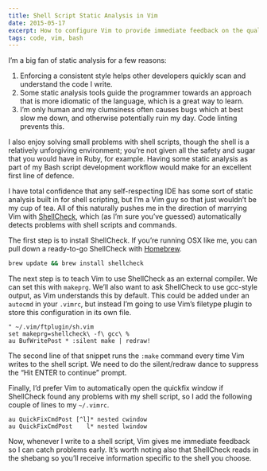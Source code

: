 ```yaml
---
title: Shell Script Static Analysis in Vim
date: 2015-05-17
excerpt: How to configure Vim to provide immediate feedback on the quality of your shell scripts.
tags: code, vim, bash
---
```


<span class="run-in"><span class="drop">I</span>’m a big fan</span> of static
analysis for a few reasons:

1. Enforcing a consistent style helps other developers quickly scan and
  understand the code I write.
2. Some static analysis tools guide the programmer towards an approach that is
  more idiomatic of the language, which is a great way to learn.
3. I’m only human and my clumsiness often causes bugs which at best slow me down,
  and otherwise potentially ruin my day. Code linting prevents this.

I also enjoy solving small problems with shell scripts, though the shell is a
relatively unforgiving environment; you’re not given all the safety and sugar
that you would have in Ruby, for example. Having some static analysis as part of
my Bash script development workflow would make for an excellent first line of
defence.

I have total confidence that any self-respecting IDE has some sort of static
analysis built in for shell scripting, but I’m a Vim guy so that just wouldn’t
be my cup of tea. All of this naturally pushes me in the direction of marrying
Vim with [ShellCheck][shellcheck], which (as I’m sure you’ve guessed)
automatically detects problems with shell scripts and commands.

The first step is to install ShellCheck. If you’re running OSX like me, you can
pull down a ready-to-go ShellCheck with [Homebrew][homebrew].

~~~sh
brew update && brew install shellcheck
~~~

The next step is to teach Vim to use ShellCheck as an external compiler. We can
set this with `makeprg`. We’ll also want to ask ShellCheck to use gcc-style
output, as Vim understands this by default. This could be added under an
`autocmd` in your `.vimrc`, but instead I’m going to use Vim’s filetype plugin
to store this configuration in its own file.

~~~vim
" ~/.vim/ftplugin/sh.vim
set makeprg=shellcheck\ -f\ gcc\ %
au BufWritePost * :silent make | redraw!
~~~

The second line of that snippet runs the `:make` command every time Vim writes
to the shell script. We need to do the silent/redraw dance to suppress the “Hit
ENTER to continue” prompt.

Finally, I’d prefer Vim to automatically open the quickfix window if ShellCheck
found any problems with my shell script, so I add the following couple of lines
to my `~/.vimrc`.

~~~vim
au QuickFixCmdPost [^l]* nested cwindow
au QuickFixCmdPost    l* nested lwindow
~~~

Now, whenever I write to a shell script, Vim gives me immediate feedback so I
can catch problems early. It’s worth noting also that ShellCheck reads in the
shebang so you’ll receive information specific to the shell you choose.

[shellcheck]: http://www.shellcheck.net/ "Official ShellCheck site"
[homebrew]: http://brew.sh/ "Official Homebrew site"
